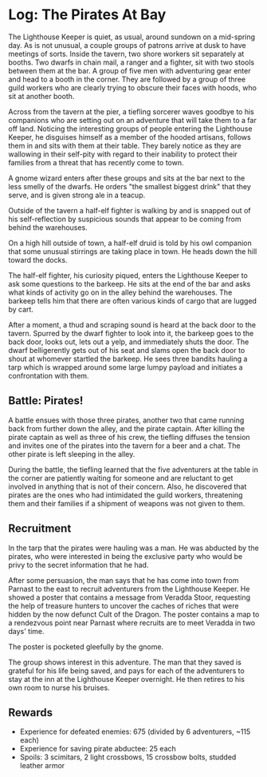 # Log: The Pirates At Bay

The Lighthouse Keeper is quiet, as usual, around sundown on a mid-spring day. As is not unusual, a couple groups of
patrons arrive at dusk to have meetings of sorts. Inside the tavern, two shore workers sit separately at booths. Two
dwarfs in chain mail, a ranger and a fighter, sit with two stools between them at the bar. A group of five men with 
adventuring gear enter and head to a booth in the corner. They are followed by a group of three guild workers who are 
clearly trying to obscure their faces with hoods, who sit at another booth.

Across from the tavern at the pier, a tiefling sorcerer waves goodbye to his companions who are setting out on an 
adventure that will take them to a far off land. Noticing the interesting groups of people entering the Lighthouse 
Keeper, he disguises himself as a member of the hooded artisans, follows them in and sits with them at their table. 
They barely notice as they are wallowing in their self-pity with regard to their inability to protect their families 
from a threat that has recently come to town.

A gnome wizard enters after these groups and sits at the bar next to the less smelly of the dwarfs. He orders "the 
smallest biggest drink" that they serve, and is given strong ale in a teacup.

Outside of the tavern a half-elf fighter is walking by and is snapped out of his self-reflection by suspicious sounds 
that appear to be coming from behind the warehouses.

On a high hill outside of town, a half-elf druid is told by his owl companion that some unusual stirrings are taking
place in town. He heads down the hill toward the docks.

The half-elf fighter, his curiosity piqued, enters the Lighthouse Keeper to ask some questions to the barkeep. He sits
at the end of the bar and asks what kinds of activity go on in the alley behind the warehouses. The barkeep tells him
that there are often various kinds of cargo that are lugged by cart.

After a moment, a thud and scraping sound is heard at the back door to the tavern. Spurred by the dwarf fighter to look
into it, the barkeep goes to the back door, looks out, lets out a yelp, and immediately shuts the door. The dwarf
belligerently gets out of his seat and slams open the back door to shout at whomever startled the barkeep. He sees three
bandits hauling a tarp which is wrapped around some large lumpy payload and initiates a confrontation with them.

## Battle: Pirates!

A battle ensues with those three pirates, another two that came running back from further down the alley, and the pirate
captain. After killing the pirate captain as well as three of his crew, the tiefling diffuses the tension and invites 
one of the pirates into the tavern for a beer and a chat. The other pirate is left sleeping in the alley.

During the battle, the tiefling learned that the five adventurers at the table in the corner are patiently waiting for
someone and are reluctant to get involved in anything that is not of their concern. Also, he discovered that pirates are
the ones who had intimidated the guild workers, threatening them and their families if a shipment of weapons was not
given to them.

## Recruitment

In the tarp that the pirates were hauling was a man. He was abducted by the pirates, who were interested in being the
exclusive party who would be privy to the secret information that he had.

After some persuasion, the man says that he has come into town from Parnast to the east to recruit adventurers from the
Lighthouse Keeper. He showed a poster that contains a message from Veradda Stoor, requesting the help of treasure 
hunters to uncover the caches of riches that were hidden by the now defunct Cult of the Dragon. The poster contains a
map to a rendezvous point near Parnast where recruits are to meet Veradda in two days' time.

The poster is pocketed gleefully by the gnome.

The group shows interest in this adventure. The man that they saved is grateful for his life being saved, and pays for
each of the adventurers to stay at the inn at the Lighthouse Keeper overnight. He then retires to his own room to nurse
his bruises.

## Rewards

- Experience for defeated enemies: 675 (divided by 6 adventurers, ~115 each)
- Experience for saving pirate abductee: 25 each
- Spoils: 3 scimitars, 2 light crossbows, 15 crossbow bolts, studded leather armor
